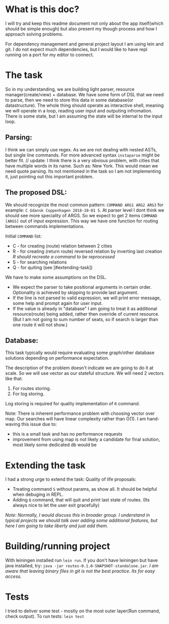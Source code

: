 # What is this doc?

I will try and keep this readme document not only about the app itself(which should be simple enough) but also present my though process and how I approach solving problems.

For dependency management and general project layout I am using lein and git. I do not expect much dependencies, but I would like to have repl running on a port for my editor to connect.

# The task
So in my understanding, we are building light parser, resource manager(create/view) + database.
We have some form of DSL that we need to parse, then we need to store this data in some database(or datastructure). The whole thing should operate as interactive shell, meaning we will operate in a loop, reading user input and outputing infromation. There is some state, but I am assuming the state will be internal to the input loop. 

## Parsing:
I think we can simply use regex.
As we are not dealing with nested ASTs, but single line commands. For more advanced syntax `instaparse` might be better fit.
// update: I think there is a very obvious problem, with cities that have multiple words in its name. Such as: New York. This would mean we need quote parsing. Its not mentioned in the task so I am not implementing it, just pointing out this important problem.

## The proposed DSL:

We should recognize the most common pattern:
`COMMAND ARG1 ARG2 ARG3`
for example: `C Gdansk Coppenhagen 2018-10-01 5`.
At parser level I dont think we should see more speciality of ARGS.
So we expect to get 2 items `COMMAND` `[ARGS]` out of input expression. This way we have one function for routing between commands implementations.

Initial `COMMAND` list:
* C - for creating (route) relation between 2 cities
* R - for creating (return route) reversed relation by inverting last creation
_R should recreate a command to be reprocessed_
* S - for searching relations
* Q - for quiting (see [#extending-task])

We have to make some assumptions on the DSL.
* We expect the parser to take positional arguments in certain order. Optionality is achieved by skipping to provide last argument.
* If the line is not parsed to valid expression, we will print error message, some help and prompt again for user input.
* If the value is already in "database" I am going to treat it as additional resource(route) being added, rather then override of current resource. (But I am not going to sum number of seats, so if search is larger than one route it will not show.)

## Database:
This task typically would require evaluating some graph/other database solutions depending on performance expectation.

The description of the problem doesn't indicate we are going to do it at scale. So we will use vector as our stateful structure.
We will need 2 vectors like that.
1. For routes storing.
2. For log storing.

Log storing is required for quality implementation of `R` command.

Note: There is inherent performance problem with choosing vector over map. Our searches will have linear complexity rather than O(1). I am hand-waving this issue due to:
* this is a small task and has no performance requests
* improvement from using map is not likely a candidate for final solution, most likely some dedicated db would be


# Extending the task
I had a strong urge to extend the task:
Quality of life proposals: 
* Treating command `S` without params, as show all. It should be helpful when debuging in REPL.
* Adding `Q` command, that will quit and print last state of routes. (Its always nice to let the user exit gracefully)

_Note: Normally, I would discuss this in broader group. I understand in typical projects we should talk over adding some additional features, but here I am going to take liberty and just add them._

# Building/running project
With leiningen installed run `lein run`.
If you don't have leiningen but have java installed, try: `java -jar routes-0.1.0-SNAPSHOT-standalone.jar`. 
_I am aware that leaving binary files in git is not the best practice. Its for easy access._

# Tests 
I tried to deliver some test - mostly on the most outer layer(Run command, check output).
To run tests: `lein test`
